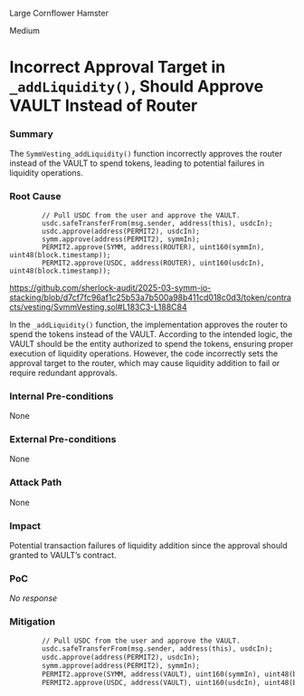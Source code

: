 Large Cornflower Hamster

Medium

# Incorrect Approval Target in `_addLiquidity()`, Should Approve VAULT Instead of Router

### Summary

The `SymmVesting_addLiquidity()` function incorrectly approves the router instead of the VAULT to spend tokens, leading to potential failures in liquidity operations.  


### Root Cause

```solidity
		// Pull USDC from the user and approve the VAULT.
		usdc.safeTransferFrom(msg.sender, address(this), usdcIn);
		usdc.approve(address(PERMIT2), usdcIn);
		symm.approve(address(PERMIT2), symmIn);
		PERMIT2.approve(SYMM, address(ROUTER), uint160(symmIn), uint48(block.timestamp));
		PERMIT2.approve(USDC, address(ROUTER), uint160(usdcIn), uint48(block.timestamp));
```
https://github.com/sherlock-audit/2025-03-symm-io-stacking/blob/d7cf7fc96af1c25b53a7b500a98b411cd018c0d3/token/contracts/vesting/SymmVesting.sol#L183C3-L188C84

In the `_addLiquidity()` function, the implementation approves the router to spend the tokens instead of the VAULT. According to the intended logic, the VAULT should be the entity authorized to spend the tokens, ensuring proper execution of liquidity operations. However, the code incorrectly sets the approval target to the router, which may cause liquidity addition to fail or require redundant approvals.  


### Internal Pre-conditions

None

### External Pre-conditions

None

### Attack Path

None

### Impact

Potential transaction failures of liquidity addition since the approval should granted to  VAULT’s contract.

### PoC

_No response_

### Mitigation

```diff
		// Pull USDC from the user and approve the VAULT.
		usdc.safeTransferFrom(msg.sender, address(this), usdcIn);
		usdc.approve(address(PERMIT2), usdcIn);
		symm.approve(address(PERMIT2), symmIn);
		PERMIT2.approve(SYMM, address(VAULT), uint160(symmIn), uint48(block.timestamp));
		PERMIT2.approve(USDC, address(VAULT), uint160(usdcIn), uint48(block.timestamp));
```